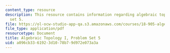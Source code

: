 ```yaml
---
content_type: resource
description: This resource contains information regarding algebraic topology I, problem
  set 5.
file: https://ol-ocw-studio-app-qa.s3.amazonaws.com/courses/18-905-algebraic-topology-i-fall-2016/a096cb3361923d1078b79d972e073a3a_MIT18_905F16_pset5.pdf
file_type: application/pdf
resourcetype: Document
title: Algebraic Topology I, Problem Set 5
uid: a096cb33-6192-3d10-78b7-9d972e073a3a
---
```

